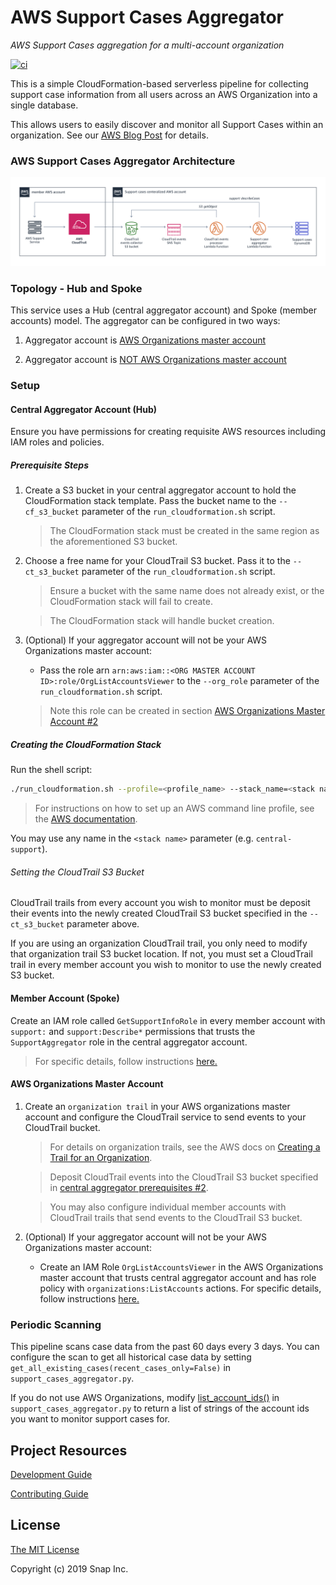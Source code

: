 # AWS Support Cases Aggregator
_AWS Support Cases aggregation for a multi-account organization_

[![ci](https://github.com/Snapchat/aws-support-tickets-aggregator/workflows/ci/badge.svg?branch=master)](https://github.com/Snapchat/aws-support-tickets-aggregator/actions?query=workflow%3Aci+branch%3Amaster)

This is a simple CloudFormation-based serverless pipeline for collecting support case information from all users across an AWS Organization into a single database.

This allows users to easily discover and monitor all Support Cases within an organization. See our [AWS Blog Post](https://aws.amazon.com/blogs/mt/) for details.

### AWS Support Cases Aggregator Architecture
![aws-support-cases-aggregator-pipeline-diagram](docs/images/support-cases-aggregator-pipeline.png)


### Topology - Hub and Spoke
This service uses a Hub (central aggregator account) and Spoke (member accounts) model.
The aggregator can be configured in two ways:

1. Aggregator account is [AWS Organizations master account](docs/hub-spoke-topology.md#using-org-master-as-central-aggregator-account)

2. Aggregator account is [NOT AWS Organizations master account](docs/hub-spoke-topology.md#using-separate-org-master-and-central-aggregator-accounts)


### Setup
#### Central Aggregator Account (Hub)
Ensure you have permissions for creating requisite AWS resources including IAM roles and policies.

##### Prerequisite Steps
1. Create a S3 bucket in your central aggregator account to hold the CloudFormation stack template. Pass the bucket name to the `--cf_s3_bucket` parameter of the `run_cloudformation.sh` script.

    > The CloudFormation stack must be created in the same region as the aforementioned S3 bucket.

2. Choose a free name for your CloudTrail S3 bucket. Pass it to the `--ct_s3_bucket` parameter of the `run_cloudformation.sh` script.

    > Ensure a bucket with the same name does not already exist, or the CloudFormation stack will fail to create.

    > The CloudFormation stack will handle bucket creation.

3. (Optional) If your aggregator account will not be your AWS Organizations master account:
    * Pass the role arn `arn:aws:iam::<ORG MASTER ACCOUNT ID>:role/OrgListAccountsViewer` to the `--org_role` parameter of the `run_cloudformation.sh` script.
    > Note this role can be created in section [AWS Organizations Master Account #2](#aws-organizations-master-account)

##### Creating the CloudFormation Stack
Run the shell script:

```bash
./run_cloudformation.sh --profile=<profile_name> --stack_name=<stack name> --cf_region=<cloudformation region> --cf_s3_bucket=<cloudformation s3 bucket> --ct_s3_bucket=<cloudtrail S3 bucket> [--template_file=<template file> --org_role=<org master role>]
```

> For instructions on how to set up an AWS command line profile, see the [AWS documentation](https://docs.aws.amazon.com/cli/latest/userguide/cli-configure-profiles.html).

You may use any name in the `<stack name>` parameter (e.g. `central-support`).

###### Setting the CloudTrail S3 Bucket
CloudTrail trails from every account you wish to monitor must be deposit their events into the newly created CloudTrail S3 bucket specified in the `--ct_s3_bucket` parameter above.

If you are using an organization CloudTrail trail, you only need to modify that organization trail S3 bucket location. If not, you must set a CloudTrail trail in every member account you wish to monitor to use the newly created S3 bucket.

#### Member Account (Spoke)
Create an IAM role called `GetSupportInfoRole` in every member account with `support:` and `support:Describe*` permissions that trusts the `SupportAggregator` role in the central aggregator account.

> For specific details, follow instructions [here.](docs/member_acc_role_setup.md)


#### AWS Organizations Master Account
1. Create an `organization trail` in your AWS organizations master account and configure the CloudTrail service to send events to your CloudTrail bucket.
    > For details on organization trails, see the AWS docs on [Creating a Trail for an Organization](https://docs.aws.amazon.com/awscloudtrail/latest/userguide/creating-trail-organization.html).

    > Deposit CloudTrail events into the CloudTrail S3 bucket specified in [central aggregator prerequisites #2](#prerequisite-steps).

    > You may also configure individual member accounts with CloudTrail trails that send events to the CloudTrail S3 bucket.

2. (Optional) If your aggregator account will not be your AWS Organizations master account:
    * Create an IAM Role `OrgListAccountsViewer` in the AWS Organizations master account that trusts central aggregator account and has role policy with `organizations:ListAccounts` actions. For specific details, follow instructions [here.](docs/org_master_role_setup.md)


### Periodic Scanning
This pipeline scans case data from the past 60 days every 3 days. You can configure the scan to get all historical case data by setting `get_all_existing_cases(recent_cases_only=False)` in `support_cases_aggregator.py`.

If you do not use AWS Organizations, modify [list_account_ids()](src/support_cases_aggregator.py#L31) in `support_cases_aggregator.py` to return a list of strings of the account ids you want to monitor support cases for.

## Project Resources
[Development Guide](./docs/development.md)

[Contributing Guide](./CONTRIBUTING.md)

## License

[The MIT License](http://opensource.org/licenses/MIT)

Copyright (c) 2019 Snap Inc.
